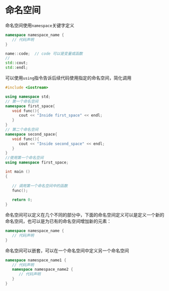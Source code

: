 # 命名空间

命名空间使用`namespace`关键字定义

```c++
namespace namespace_name {
   // 代码声明
}

name::code;  // code 可以是变量或函数
//
std::cout;
std::endl;
```

可以使用`using`指令告诉后续代码使用指定的命名空间，简化调用

```c++
#include <iostream>

using namespace std; 
// 第一个命名空间
namespace first_space{
   void func(){
      cout << "Inside first_space" << endl;
   }
}
// 第二个命名空间
namespace second_space{
   void func(){
      cout << "Inside second_space" << endl;
   }
}
//使用第一个命名空间
using namespace first_space;

int main ()
{
 
   // 调用第一个命名空间中的函数
   func();
   
   return 0;
}
```

命名空间可以定义在几个不同的部分中，下面的命名空间定义可以是定义一个新的命名空间，也可以是为已有的命名空间增加新的元素：

```c++
namespace namespace_name {
   // 代码声明
}
```

命名空间可以嵌套，可以在一个命名空间中定义另一个命名空间

```c++
namespace namespace_name1 {
   // 代码声明
   namespace namespace_name2 {
      // 代码声明
   }
}
```